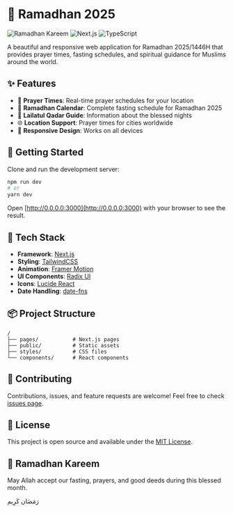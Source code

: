 
# 🌙 Ramadhan 2025

![Ramadhan Kareem](https://img.shields.io/badge/Ramadhan-Kareem-green)
![Next.js](https://img.shields.io/badge/Next.js-14.1.0-black)
![TypeScript](https://img.shields.io/badge/TypeScript-5.3.3-blue)

A beautiful and responsive web application for Ramadhan 2025/1446H that provides prayer times, fasting schedules, and spiritual guidance for Muslims around the world.

## ✨ Features

- 🕌 **Prayer Times**: Real-time prayer schedules for your location
- 📆 **Ramadhan Calendar**: Complete fasting schedule for Ramadhan 2025
- 🌃 **Lailatul Qadar Guide**: Information about the blessed nights
- 🌐 **Location Support**: Prayer times for cities worldwide
- 📱 **Responsive Design**: Works on all devices

## 🚀 Getting Started

Clone and run the development server:

```bash
npm run dev
# or
yarn dev
```

Open [http://0.0.0.0:3000](http://0.0.0.0:3000) with your browser to see the result.

## 🧰 Tech Stack

- **Framework**: [Next.js](https://nextjs.org/)
- **Styling**: [TailwindCSS](https://tailwindcss.com/)
- **Animation**: [Framer Motion](https://www.framer.com/motion/)
- **UI Components**: [Radix UI](https://www.radix-ui.com/)
- **Icons**: [Lucide React](https://lucide.dev/)
- **Date Handling**: [date-fns](https://date-fns.org/)

## 📦 Project Structure

```
/
├── pages/           # Next.js pages
├── public/          # Static assets
├── styles/          # CSS files
└── components/      # React components
```

## 🤝 Contributing

Contributions, issues, and feature requests are welcome! Feel free to check [issues page](https://github.com/yourusername/ramadhan2025/issues).

## 📝 License

This project is open source and available under the [MIT License](LICENSE).

## 🙏 Ramadhan Kareem

May Allah accept our fasting, prayers, and good deeds during this blessed month.

رَمَضَان كَرِيم 
